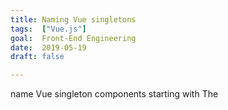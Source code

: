 ```yaml
---
title: Naming Vue singletons
tags:  ["Vue.js"]
goal:  Front-End Engineering
date:  2019-05-19
draft: false

---
```

name Vue singleton components starting with The

